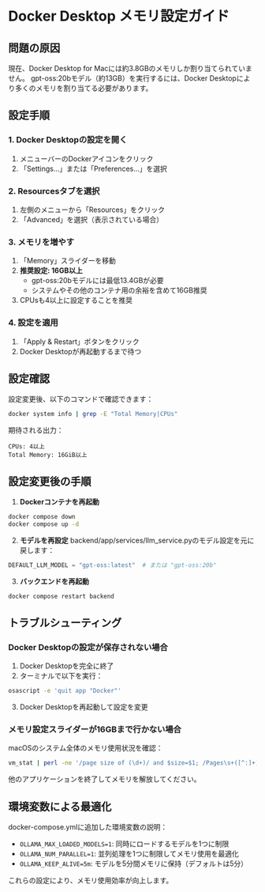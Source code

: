 # Docker Desktop メモリ設定ガイド

## 問題の原因
現在、Docker Desktop for Macには約3.8GBのメモリしか割り当てられていません。
gpt-oss:20bモデル（約13GB）を実行するには、Docker Desktopにより多くのメモリを割り当てる必要があります。

## 設定手順

### 1. Docker Desktopの設定を開く
1. メニューバーのDockerアイコンをクリック
2. 「Settings...」または「Preferences...」を選択

### 2. Resourcesタブを選択
1. 左側のメニューから「Resources」をクリック
2. 「Advanced」を選択（表示されている場合）

### 3. メモリを増やす
1. 「Memory」スライダーを移動
2. **推奨設定: 16GB以上**
   - gpt-oss:20bモデルには最低13.4GBが必要
   - システムやその他のコンテナ用の余裕を含めて16GB推奨
3. CPUsも4以上に設定することを推奨

### 4. 設定を適用
1. 「Apply & Restart」ボタンをクリック
2. Docker Desktopが再起動するまで待つ

## 設定確認
設定変更後、以下のコマンドで確認できます：
```bash
docker system info | grep -E "Total Memory|CPUs"
```

期待される出力：
```
CPUs: 4以上
Total Memory: 16GiB以上
```

## 設定変更後の手順

1. **Dockerコンテナを再起動**
```bash
docker compose down
docker compose up -d
```

2. **モデルを再設定**
backend/app/services/llm_service.pyのモデル設定を元に戻します：
```python
DEFAULT_LLM_MODEL = "gpt-oss:latest"  # または "gpt-oss:20b"
```

3. **バックエンドを再起動**
```bash
docker compose restart backend
```

## トラブルシューティング

### Docker Desktopの設定が保存されない場合
1. Docker Desktopを完全に終了
2. ターミナルで以下を実行：
```bash
osascript -e 'quit app "Docker"'
```
3. Docker Desktopを再起動して設定を変更

### メモリ設定スライダーが16GBまで行かない場合
macOSのシステム全体のメモリ使用状況を確認：
```bash
vm_stat | perl -ne '/page size of (\d+)/ and $size=$1; /Pages\s+([^:]+)[^0-9]+(\d+)/ and printf("%-30s % 16.2f MB\n", "$1:", $2 * $size / 1048576);'
```

他のアプリケーションを終了してメモリを解放してください。

## 環境変数による最適化

docker-compose.ymlに追加した環境変数の説明：
- `OLLAMA_MAX_LOADED_MODELS=1`: 同時にロードするモデルを1つに制限
- `OLLAMA_NUM_PARALLEL=1`: 並列処理を1つに制限してメモリ使用を最適化
- `OLLAMA_KEEP_ALIVE=5m`: モデルを5分間メモリに保持（デフォルトは5分）

これらの設定により、メモリ使用効率が向上します。
